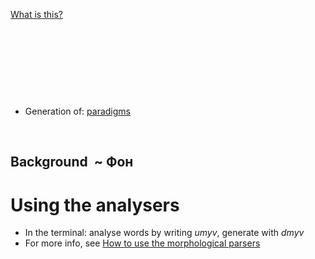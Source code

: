 [What is this?](WhatIsThis.html)









 

 

 

 
* Generation of: [paradigms](http://giellatekno.uit.no/cgi/p-myv.eng.html)

 




## Background  ~ Фон





# Using the analysers


* In the terminal: analyse words by writing *umyv*, generate with *dmyv*
* For more info, see [How to use the morphological parsers](/tools/docu-sme-manual.html)
